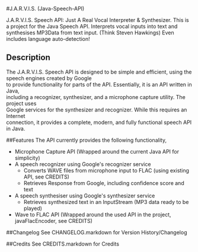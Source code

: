 #J.A.R.V.I.S. (Java-Speech-API)

J.A.R.V.I.S. Speech API: Just A Real Vocal Interpreter & Synthesizer. 
This is a project for the Java Speech API. Interprets vocal inputs into text and synthesises MP3Data from text input.
(Think Steven Hawkings) Even includes language auto-detection! 

## Description
The J.A.R.V.I.S. Speech API is designed to be simple and efficient, using the speech engines created by Google  
to provide functionality for parts of the API. Essentially, it is an API written in Java,  
including a recognizer, synthesizer, and a microphone capture utility.  The project uses  
Google services for the synthesizer and recognizer.  While this requires an Internet  
connection, it provides a complete, modern, and fully functional speech API in Java.

##Features
The API currently provides the following functionality,

  * Microphone Capture API (Wrapped around the current Java API for simplicity)
  * A speech recognizer using Google's recognizer service
      * Converts WAVE files from microphone input to FLAC (using existing API, see CREDITS)
      * Retrieves Response from Google, including confidence score and text
  * A speech synthesiser using Google's synthesizer service
      * Retrieves synthesized text in an InputStream (MP3 data ready to be played)
  * Wave to FLAC API (Wrapped around the used API in the project, javaFlacEncoder, see CREDITS)

##Changelog
See CHANGELOG.markdown for Version History/Changelog

##Credits
See CREDITS.markdown for Credits
